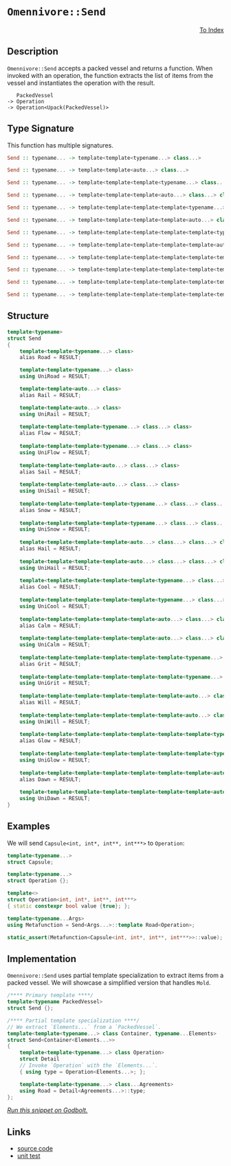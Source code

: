 <!-- Copyright 2024 Feng Mofan
SPDX-License-Identifier: Apache-2.0 -->

# `Omennivore::Send`

<p style='text-align: right;'><a href="../../../index.md#higher-order-modifications-1">To Index</a></p>

## Description

`Omennivore::Send` accepts a packed vessel and returns a function.
When invoked with an operation, the function extracts the list of items from the vessel and instantiates the operation with the result.

<pre><code>   PackedVessel
-> Operation
-> Operation&lt;Upack(PackedVessel)&gt;</code></pre>

## Type Signature

This function has multiple signatures.

```Haskell
Send :: typename... -> template<template<typename...> class...>

Send :: typename... -> template<template<auto...> class...>

Send :: typename... -> template<template<template<typename...> class...> class...>

Send :: typename... -> template<template<template<auto...> class...> class...>

Send :: typename... -> template<template<template<template<typename...> class...> class...> class...>

Send :: typename... -> template<template<template<template<auto...> class...> class...> class...>

Send :: typename... -> template<template<template<template<template<typename...> class...> class...> class...> class...>

Send :: typename... -> template<template<template<template<template<auto...> class...> class...> class...> class...>

Send :: typename... -> template<template<template<template<template<template<typename...> class...> class...> class...> class...> class...>

Send :: typename... -> template<template<template<template<template<template<auto...> class...> class...> class...> class...> class...>

Send :: typename... -> template<template<template<template<template<template<template<typename...> class...> class...> class...> class...> class...> class...>

Send :: typename... -> template<template<template<template<template<template<template<auto...> class...> class...> class...> class...> class...> class...>
```

## Structure

```C++
template<typename>
struct Send
{
    template<template<typename...> class>
    alias Road = RESULT;

    template<template<typename...> class>
    using UniRoad = RESULT;

    template<template<auto...> class>
    alias Rail = RESULT;

    template<template<auto...> class>
    using UniRail = RESULT;
    
    template<template<template<typename...> class...> class>
    alias Flow = RESULT;
    
    template<template<template<typename...> class...> class>
    using UniFlow = RESULT;
    
    template<template<template<auto...> class...> class>
    alias Sail = RESULT;
    
    template<template<template<auto...> class...> class>
    using UniSail = RESULT;
    
    template<template<template<template<typename...> class...> class...> class>
    alias Snow = RESULT;
    
    template<template<template<template<typename...> class...> class...> class>
    using UniSnow = RESULT;
    
    template<template<template<template<auto...> class...> class...> class>
    alias Hail = RESULT;
    
    template<template<template<template<auto...> class...> class...> class>
    using UniHail = RESULT;
    
    template<template<template<template<template<typename...> class...> class...> class...> class>
    alias Cool = RESULT;
    
    template<template<template<template<template<typename...> class...> class...> class...> class>
    using UniCool = RESULT;
    
    template<template<template<template<template<auto...> class...> class...> class...> class>
    alias Calm = RESULT;
    
    template<template<template<template<template<auto...> class...> class...> class...> class>
    using UniCalm = RESULT;
    
    template<template<template<template<template<template<typename...> class...> class...> class...> class...> class>
    alias Grit = RESULT;
    
    template<template<template<template<template<template<typename...> class...> class...> class...> class...> class>
    using UniGrit = RESULT;
    
    template<template<template<template<template<template<auto...> class...> class...> class...> class...> class>
    alias Will = RESULT;
    
    template<template<template<template<template<template<auto...> class...> class...> class...> class...> class>
    using UniWill = RESULT;
    
    template<template<template<template<template<template<template<typename...> class...> class...> class...> class...> class...> class>
    alias Glow = RESULT;
    
    template<template<template<template<template<template<template<typename...> class...> class...> class...> class...> class...> class>
    using UniGlow = RESULT;
    
    template<template<template<template<template<template<template<auto...> class...> class...> class...> class...> class...> class>
    alias Dawn = RESULT;
    
    template<template<template<template<template<template<template<auto...> class...> class...> class...> class...> class...> class>
    using UniDawn = RESULT;
}
```

## Examples

We will send `Capsule<int, int*, int**, int***>` to `Operation`:

```C++
template<typename...>
struct Capsule;

template<typename...>
struct Operation {};

template<>
struct Operation<int, int*, int**, int***>
{ static constexpr bool value {true}; };

template<typename...Args>
using Metafunction = Send<Args...>::template Road<Operation>;

static_assert(Metafunction<Capsule<int, int*, int**, int***>>::value);
```

## Implementation

`Omennivore::Send` uses partial template specialization to extract items from a packed vessel. We will showcase a simplified version that handles `Mold`.

```C++
/**** Primary template ****/
template<typename PackedVessel>
struct Send {};

/**** Partial template specialization ****/
// We extract `Elements...` from a `PackedVessel`.
template<template<typename...> class Container, typename...Elements>
struct Send<Container<Elements...>>
{
    template<template<typename...> class Operation>
    struct Detail
    // Invoke `Operation` with the `Elements...`.
    { using type = Operation<Elements...>; };

    template<template<typename...> class...Agreements>
    using Road = Detail<Agreements...>::type;
};
```

[*Run this snippet on Godbolt.*](https://godbolt.org/#z:OYLghAFBqd5QCxAYwPYBMCmBRdBLAF1QCcAaPECAMzwBtMA7AQwFtMQByARg9KtQYEAysib0QXACx8BBAKoBnTAAUAHpwAMvAFYTStJg1DIApACYAQuYukl9ZATwDKjdAGFUtAK4sGe1wAyeAyYAHI%2BAEaYxBIAHKQADqgKhE4MHt6%2BekkpjgJBIeEsUTFc8XaYDmlCBEzEBBk%2Bfly2mPZ5DDV1BAVhkdFxtrX1jVktCsM9wX3FA2UAlLaoXsTI7BwA9ABUO1sA1MrEeCx1AJ57BJgsCQaXe7tbGyYaAIKX17eYJgDMbgSnCUYrEwByYyAA1ph0AA1TAKOw/bDPF4TYheBx7ISuPYmADsVlxABEflZXsjtrtQfU8GILlcbkw7gpAcgabQ8AAvRlpe67J6vDYbPYAdRBmFUBGIYIIOIAbBpsPQ2IIFAA6dUmeV7KjEVAsPZMOUaZRgyEwuEI%2BWq5HvBmXH5/emfB3/QHMNjq63fbB7ZAGeF7DyCJjTMgXAFAj3qxVXRgEBSI5Go9EyrEMdAOoO1UMOmPK%2BOexPe5F40kvPYVukfRlfX62511iPuzCF72%2B/0KPYAeUBUo6idelb2yYxhMw2doyKHgr2AEkGAA3VCQo096LcgSajR7ADuhAQFwQIK3ebjao1VqnldLey8KSM4cBOO%2BhO7vY3DFzSrPraR3wsOJEiSJaDpW9Y1i6ToQY2brAr%2B7ZMPCnovMAxCYLGKoDuWlZ3sEwB7AASqgTDoM%2Br5jhODooWhGEFhq3ogCArq1mWeLEv%2BIEvBSDwPPyXG7AAKtgQgCXy5I8TxfE2lB9owZGLb0UirwjjKbhMAkChePQwFkq84GyX8TZwYpSaSimb7rh0gEEuxrF6TJtZuFhKkWX2aQOsEBCkHsnlbN5vl%2BT5gi7FhN4TNyyC%2BgIEzigkxB7BEqCeHsC5iF4x74mZXxAf%2BgG2Zx%2BmOcxzbIcQwAJsWry4Q%2BACy45MFQXgMFUAhkZirhUWV55etgjGFYRxEZr8a5uZuxYcbpKK1I4yAAPqIUo9QQHVtSNc1/a/GpGlaY5nn%2BcF%2B0EDsh0heNvUgKl3iYPMJIcIstCcAArLwfgcFopCoJwTmWNYw7LKsx5mN8PCkAQmh3Ys4IgI9kiqhokhcLi3waI9GhmLKspmLE8QPRwki8CwEgaBopCve9n0cLwCggCTYNvXdpBwLAMCICAywEAkXheRQEBoNcdDRKEwKcKosSygAtLKkh7MAyCRVIqpmLwUKECQeDoHo/CCCIYjsFIMiCIoKjqPTpC6C0O5SgknA8PdT0veDH2cF2XOczKqBUHsosS1LMty3sCtmHsEAePz9DxeYwPzLwdNaIsEBIHzCQC2QPNJynIDAFIZh8HQlzENTEARI7ETBGcNu8KXzDEKcXYRNolR0yDfP5l2DC0KcjtYBEXjAGptC0NT3C8FgJxGOIpv4GhVQLnCjvipUXPrCDnltI77IRFKNceFgjuSscFekLPxCJUoY5j8A7JGODixUAY5XQngmA7mur0g1rwiiOI%2Bsf0baiO%2BbfQhhjDWGsPoPAERqaQEWKgBIHQh7iwmENQkpgfqWDMOTY%2BRwsBQIgIsCoLU/AQFcKMZopBAjTCKCUbIyRUgCFITQ3IaRehULmK0do1RJgMPGG0RunDugsP6KUIY3RuEiPqII2YpR8H/TWBIO2HBnqk0dhTL2YtJbS1lvLWGQcIC4FVhHIGXBo6gxvosI8JEBh4NIFDSQ3xVQAE5vi4kkPDMwkh5Qo1lA4/QnB8akEJsDVUsouCyliA42IoSYZcEek42UyjTYUypjTUx9N44swTmzV2XNyCUHTuHIWbBOB1BYAuXE4tDR%2BmAQHBxqouBw2VvgIg2DNayB1t/aQv8lD/1NroHOlt1IVwUUosmvAKYuw5lzPYHsDTEFKeUypBgHxcFqfU7cIc9TJ3DjiIGZgTGxwZpk/J0Rcm802RnEpZTxZVKMCsrgJMaC0HzoXYupsq7l2HqQd5Nc64NwcIfFucY24dy7pgHufcxCD0PqPYBE93pTz4bPIe70F7ICXofVeuN3oby3qcHe6x3r70Jp84%2Bp9MDn1hXhG%2BfB74KEfs/V%2Bh8P7tL1p02Qf8TbvT6UA6%2BqCrCWHAZA%2BAMC4FpAQUgn4KDQHoMwdEbBc9oHsL4c4Yh6YxEUMKEIxhdD0ieCaNqjokjqE8I4QILoIw9VjCVYQ81UxNVSL0OFC1mQyFOrtTMY1MiVhyOMb4xRDtEmcFmfMipCFlmrLhsHfRzSdlRxjmY0gFisAxGsbjfxgTanw1xLE3ESNJDuKli0UZTtKa2BSQc9J8BMnszdqc45xBCnrBKb7FgCgFyRQXCs1UnwJiNIMerVp2sv6soNvIbpnKdAgG%2BKQAZ1th7DIDeTZ22T3ae2bdLVt7aUpdp7TKDZYdoixu%2BPs6lRzznhzreegY7aEgJFmp2hxs1d3zTmVLXOTzogvJLmXGuh9vm13ro3AFepW7t07pPMFvd%2B5Qs%2BTC8eBKR54Gno4JF89VCL0uBiwQa9TY4rOPiveRxiUg1JckclVxKXXzSTSpgD8n4vzdEytpw6JBssNuOgBU6eUgLQTYDeuCRXwM4BsJBKBpUWAwWMrB6sFXWIIR0FwarLVkI1R6thOQdViI04ayhWqTXKs6Fw5TjreE2smEathbqxFuos9IpY3q9YLoSUujgwaW1to7TumsEwo1NJILG4x8a0nmMwJYlNCj00gDMLU743xHqowRsTWLuIwnObGZwZJtME22Meo4x6sR0YOMkA4pGziuDTtxt8Rd6XS0VoUUrNLJagtx0WMfFIzhJBAA)

## Links

- [source code](../../../../conceptrodon/omennivore/send.hpp)
- [unit test](../../../../tests/unit/metafunctions/omennivore/send.test.hpp)
